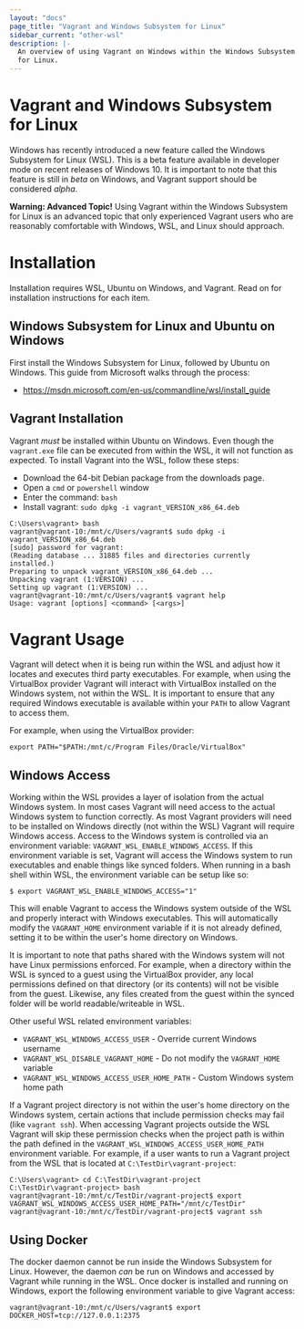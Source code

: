 ```yaml
---
layout: "docs"
page_title: "Vagrant and Windows Subsystem for Linux"
sidebar_current: "other-wsl"
description: |-
  An overview of using Vagrant on Windows within the Windows Subsystem
  for Linux.
---
```


# Vagrant and Windows Subsystem for Linux

Windows has recently introduced a new feature called the Windows Subsystem
for Linux (WSL). This is a beta feature available in developer mode on recent
releases of Windows 10. It is important to note that this feature is still
in _beta_ on Windows, and Vagrant support should be considered _alpha_.

<div class="alert alert-warning">
  <strong>Warning: Advanced Topic!</strong> Using Vagrant within the Windows
  Subsystem for Linux is an advanced topic that only experienced Vagrant users
  who are reasonably comfortable with Windows, WSL, and Linux should approach.
</div>


# Installation

Installation requires WSL, Ubuntu on Windows, and Vagrant. Read on for installation
instructions for each item.

## Windows Subsystem for Linux and Ubuntu on Windows

First install the Windows Subsystem for Linux, followed by Ubuntu on Windows. This guide
from Microsoft walks through the process:

* https://msdn.microsoft.com/en-us/commandline/wsl/install_guide

## Vagrant Installation

Vagrant _must_ be installed within Ubuntu on Windows. Even though the `vagrant.exe`
file can be executed from within the WSL, it will not function as expected. To
install Vagrant into the WSL, follow these steps:

* Download the 64-bit Debian package from the downloads page.
* Open a `cmd` or `powershell` window
* Enter the command: `bash`
* Install vagrant: `sudo dpkg -i vagrant_VERSION_x86_64.deb`

```
C:\Users\vagrant> bash
vagrant@vagrant-10:/mnt/c/Users/vagrant$ sudo dpkg -i vagrant_VERSION_x86_64.deb
[sudo] password for vagrant:
(Reading database ... 31885 files and directories currently installed.)
Preparing to unpack vagrant_VERSION_x86_64.deb ...
Unpacking vagrant (1:VERSION) ...
Setting up vagrant (1:VERSION) ...
vagrant@vagrant-10:/mnt/c/Users/vagrant$ vagrant help
Usage: vagrant [options] <command> [<args>]
```

# Vagrant Usage

Vagrant will detect when it is being run within the WSL and adjust how it
locates and executes third party executables. For example, when using the
VirtualBox provider Vagrant will interact with VirtualBox installed on
the Windows system, not within the WSL. It is important to ensure that
any required Windows executable is available within your `PATH` to allow
Vagrant to access them.

For example, when using the VirtualBox provider:

```
export PATH="$PATH:/mnt/c/Program Files/Oracle/VirtualBox"
```

## Windows Access

Working within the WSL provides a layer of isolation from the actual
Windows system. In most cases Vagrant will need access to the actual
Windows system to function correctly. As most Vagrant providers will
need to be installed on Windows directly (not within the WSL) Vagrant
will require Windows access. Access to the Windows system is controlled
via an environment variable: `VAGRANT_WSL_ENABLE_WINDOWS_ACCESS`. If
this environment variable is set, Vagrant will access the Windows system
to run executables and enable things like synced folders. When running
in a bash shell within WSL, the environment variable can be setup like so:

```
$ export VAGRANT_WSL_ENABLE_WINDOWS_ACCESS="1"
```

This will enable Vagrant to access the Windows system outside of the
WSL and properly interact with Windows executables. This will automatically
modify the `VAGRANT_HOME` environment variable if it is not already defined,
setting it to be within the user's home directory on Windows.

It is important to note that paths shared with the Windows system will
not have Linux permissions enforced. For example, when a directory within
the WSL is synced to a guest using the VirtualBox provider, any local
permissions defined on that directory (or its contents) will not be
visible from the guest. Likewise, any files created from the guest within
the synced folder will be world readable/writeable in WSL.

Other useful WSL related environment variables:

* `VAGRANT_WSL_WINDOWS_ACCESS_USER` - Override current Windows username
* `VAGRANT_WSL_DISABLE_VAGRANT_HOME` - Do not modify the `VAGRANT_HOME` variable
* `VAGRANT_WSL_WINDOWS_ACCESS_USER_HOME_PATH` - Custom Windows system home path

If a Vagrant project directory is not within the user's home directory on the
Windows system, certain actions that include permission checks may fail (like
`vagrant ssh`). When accessing Vagrant projects outside the WSL Vagrant will
skip these permission checks when the project path is within the path defined
in the `VAGRANT_WSL_WINDOWS_ACCESS_USER_HOME_PATH` environment variable. For
example, if a user wants to run a Vagrant project from the WSL that is located
at `C:\TestDir\vagrant-project`:

```
C:\Users\vagrant> cd C:\TestDir\vagrant-project
C:\TestDir\vagrant-project> bash
vagrant@vagrant-10:/mnt/c/TestDir/vagrant-project$ export VAGRANT_WSL_WINDOWS_ACCESS_USER_HOME_PATH="/mnt/c/TestDir"
vagrant@vagrant-10:/mnt/c/TestDir/vagrant-project$ vagrant ssh
```

## Using Docker

The docker daemon cannot be run inside the Windows Subsystem for Linux. However,
the daemon _can_ be run on Windows and accessed by Vagrant while running in the
WSL. Once docker is installed and running on Windows, export the following
environment variable to give Vagrant access:

```
vagrant@vagrant-10:/mnt/c/Users/vagrant$ export DOCKER_HOST=tcp://127.0.0.1:2375
```
